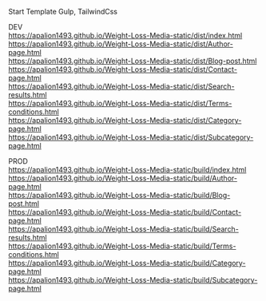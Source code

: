 Start Template Gulp, TailwindCss

DEV <br/>
https://apalion1493.github.io/Weight-Loss-Media-static/dist/index.html <br/>
https://apalion1493.github.io/Weight-Loss-Media-static/dist/Author-page.html <br/>
https://apalion1493.github.io/Weight-Loss-Media-static/dist/Blog-post.html <br/>
https://apalion1493.github.io/Weight-Loss-Media-static/dist/Contact-page.html <br/>
https://apalion1493.github.io/Weight-Loss-Media-static/dist/Search-results.html <br/>
https://apalion1493.github.io/Weight-Loss-Media-static/dist/Terms-conditions.html <br/>
https://apalion1493.github.io/Weight-Loss-Media-static/dist/Category-page.html <br/>
https://apalion1493.github.io/Weight-Loss-Media-static/dist/Subcategory-page.html <br/>

PROD <br/>
https://apalion1493.github.io/Weight-Loss-Media-static/build/index.html <br/>
https://apalion1493.github.io/Weight-Loss-Media-static/build/Author-page.html <br/>
https://apalion1493.github.io/Weight-Loss-Media-static/build/Blog-post.html <br/>
https://apalion1493.github.io/Weight-Loss-Media-static/build/Contact-page.html <br/>
https://apalion1493.github.io/Weight-Loss-Media-static/build/Search-results.html <br/>
https://apalion1493.github.io/Weight-Loss-Media-static/build/Terms-conditions.html <br/>
https://apalion1493.github.io/Weight-Loss-Media-static/build/Category-page.html <br/>
https://apalion1493.github.io/Weight-Loss-Media-static/build/Subcategory-page.html <br/>